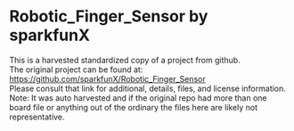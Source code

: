 
# Robotic_Finger_Sensor by sparkfunX  
This is a harvested standardized copy of a project from github.  
The original project can be found at:  
https://github.com/sparkfunX/Robotic_Finger_Sensor  
Please consult that link for additional, details, files, and license information.  
Note: It was auto harvested and if the original repo had more than one board file or anything out of the ordinary the files here are likely not representative.  
    